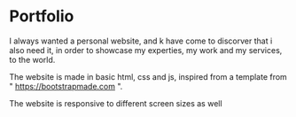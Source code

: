 # Portfolio
I always wanted a personal website, and k have come to discorver that i also need it, in order to showcase my experties, my work and my services, to the world.

The website is made in basic html, css and js, inspired from a template from " https://bootstrapmade.com ".

The website is responsive to different screen sizes as well
